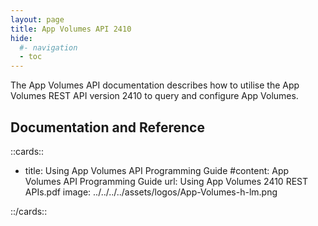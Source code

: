 ```yaml
---
layout: page
title: App Volumes API 2410
hide:
  #- navigation
  - toc
---
```


The App Volumes API documentation describes how to utilise the App Volumes REST API version 2410 to query and configure App Volumes.

## Documentation and Reference

::cards::

- title: Using App Volumes API Programming Guide
 #content: App Volumes API Programming Guide
  url: Using App Volumes 2410 REST APIs.pdf
  image: ../../../../assets/logos/App-Volumes-h-lm.png

::/cards::

<swagger-ui src="swagger.json"/>
